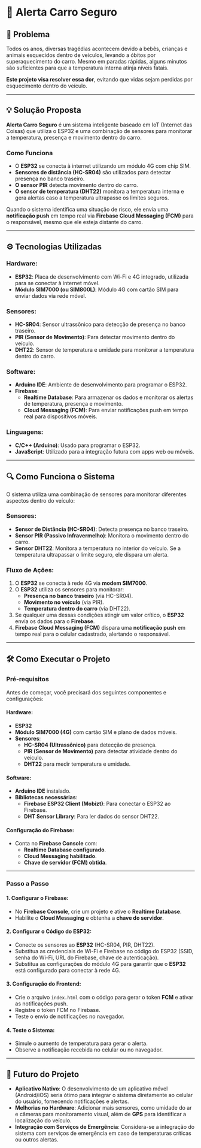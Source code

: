 
# 🚗 **Alerta Carro Seguro**

## 📌 **Problema**
Todos os anos, diversas tragédias acontecem devido a bebês, crianças e animais esquecidos dentro de veículos, levando a óbitos por superaquecimento do carro. Mesmo em paradas rápidas, alguns minutos são suficientes para que a temperatura interna atinja níveis fatais.

**Este projeto visa resolver essa dor**, evitando que vidas sejam perdidas por esquecimento dentro do veículo.

---

## 💡 **Solução Proposta**
**Alerta Carro Seguro** é um sistema inteligente baseado em IoT (Internet das Coisas) que utiliza o ESP32 e uma combinação de sensores para monitorar a temperatura, presença e movimento dentro do carro.

### **Como Funciona**
- O **ESP32** se conecta à internet utilizando um módulo 4G com chip SIM.
- **Sensores de distância (HC-SR04)** são utilizados para detectar presença no banco traseiro.
- **O sensor PIR** detecta movimento dentro do carro.
- **O sensor de temperatura (DHT22)** monitora a temperatura interna e gera alertas caso a temperatura ultrapasse os limites seguros.
  
Quando o sistema identifica uma situação de risco, ele envia uma **notificação push** em tempo real via **Firebase Cloud Messaging (FCM)** para o responsável, mesmo que ele esteja distante do carro.

---

## ⚙️ **Tecnologias Utilizadas**

### **Hardware:**
- **ESP32**: Placa de desenvolvimento com Wi-Fi e 4G integrado, utilizada para se conectar à internet móvel.
- **Módulo SIM7000 (ou SIM800L)**: Módulo 4G com cartão SIM para enviar dados via rede móvel.

### **Sensores:**
- **HC-SR04**: Sensor ultrassônico para detecção de presença no banco traseiro.
- **PIR (Sensor de Movimento)**: Para detectar movimento dentro do veículo.
- **DHT22**: Sensor de temperatura e umidade para monitorar a temperatura dentro do carro.

### **Software:**
- **Arduino IDE**: Ambiente de desenvolvimento para programar o ESP32.
- **Firebase**:
  - **Realtime Database**: Para armazenar os dados e monitorar os alertas de temperatura, presença e movimento.
  - **Cloud Messaging (FCM)**: Para enviar notificações push em tempo real para dispositivos móveis.

### **Linguagens:**
- **C/C++ (Arduino)**: Usado para programar o ESP32.
- **JavaScript**: Utilizado para a integração futura com apps web ou móveis.

---

## 🔍 **Como Funciona o Sistema**

O sistema utiliza uma combinação de sensores para monitorar diferentes aspectos dentro do veículo:

### **Sensores:**
- **Sensor de Distância (HC-SR04)**: Detecta presença no banco traseiro.
- **Sensor PIR (Passivo Infravermelho)**: Monitora o movimento dentro do carro.
- **Sensor DHT22**: Monitora a temperatura no interior do veículo. Se a temperatura ultrapassar o limite seguro, ele dispara um alerta.

### **Fluxo de Ações:**
1. O **ESP32** se conecta à rede 4G via **modem SIM7000**.
2. O **ESP32** utiliza os sensores para monitorar:
   - **Presença no banco traseiro** (via HC-SR04).
   - **Movimento no veículo** (via PIR).
   - **Temperatura dentro do carro** (via DHT22).
3. Se qualquer uma dessas condições atingir um valor crítico, o **ESP32** envia os dados para o **Firebase**.
4. **Firebase Cloud Messaging (FCM)** dispara uma **notificação push** em tempo real para o celular cadastrado, alertando o responsável.

---

## 🛠️ **Como Executar o Projeto**

### **Pré-requisitos**
Antes de começar, você precisará dos seguintes componentes e configurações:

#### **Hardware:**
- **ESP32**
- **Módulo SIM7000 (4G)** com cartão SIM e plano de dados móveis.
- **Sensores**:
  - **HC-SR04 (Ultrassônico)** para detecção de presença.
  - **PIR (Sensor de Movimento)** para detectar atividade dentro do veículo.
  - **DHT22** para medir temperatura e umidade.

#### **Software:**
- **Arduino IDE** instalado.
- **Bibliotecas necessárias**:
  - **Firebase ESP32 Client (Mobizt)**: Para conectar o ESP32 ao Firebase.
  - **DHT Sensor Library**: Para ler dados do sensor DHT22.

#### **Configuração do Firebase:**
- Conta no **Firebase Console** com:
  - **Realtime Database configurado**.
  - **Cloud Messaging habilitado**.
  - **Chave de servidor (FCM) obtida**.

---

### **Passo a Passo**

#### **1. Configurar o Firebase:**
- No **Firebase Console**, crie um projeto e ative o **Realtime Database**.
- Habilite o **Cloud Messaging** e obtenha a **chave do servidor**.

#### **2. Configurar o Código do ESP32:**
- Conecte os sensores ao **ESP32** (HC-SR04, PIR, DHT22).
- Substitua as credenciais de Wi-Fi e Firebase no código do ESP32 (SSID, senha do Wi-Fi, URL do Firebase, chave de autenticação).
- Substitua as configurações do módulo 4G para garantir que o **ESP32** está configurado para conectar à rede 4G.

#### **3. Configuração do Frontend:**
- Crie o arquivo `index.html` com o código para gerar o token **FCM** e ativar as notificações push.
- Registre o token FCM no Firebase.
- Teste o envio de notificações no navegador.

#### **4. Teste o Sistema:**
- Simule o aumento de temperatura para gerar o alerta.
- Observe a notificação recebida no celular ou no navegador.

---

## 🚀 **Futuro do Projeto**

- **Aplicativo Nativo**: O desenvolvimento de um aplicativo móvel (Android/iOS) seria ótimo para integrar o sistema diretamente ao celular do usuário, fornecendo notificações e alertas.
- **Melhorias no Hardware**: Adicionar mais sensores, como umidade do ar e câmeras para monitoramento visual, além de **GPS** para identificar a localização do veículo.
- **Integração com Serviços de Emergência**: Considera-se a integração do sistema com serviços de emergência em caso de temperaturas críticas ou outros alertas.

